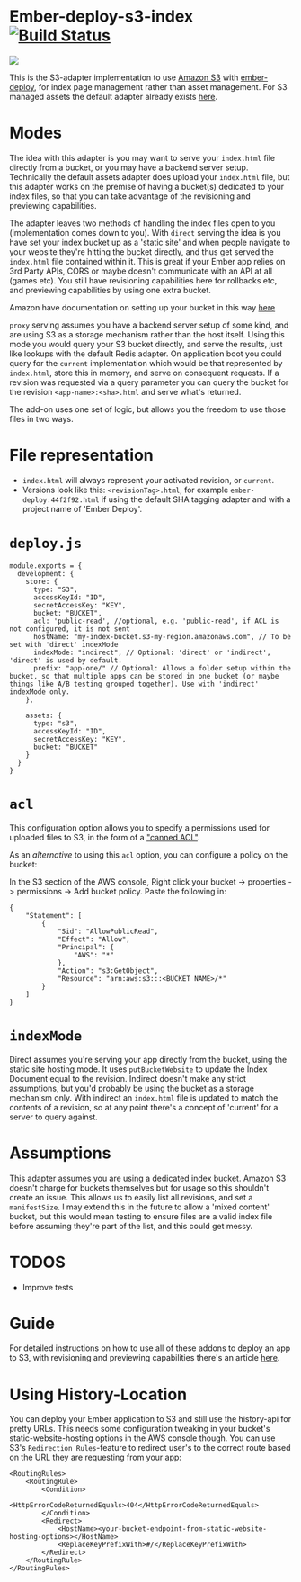 # Ember-deploy-s3-index [![Build Status](https://travis-ci.org/Kerry350/ember-deploy-s3-index.svg?branch=master)](https://travis-ci.org/Kerry350/ember-deploy-s3-index)

[![](https://ember-cli-deploy.github.io/ember-cli-deploy-version-badges/plugins/ember-deploy-s3-index.svg)](http://ember-cli-deploy.github.io/ember-cli-deploy-version-badges/)


This is the S3-adapter implementation to use [Amazon S3](http://aws.amazon.com/s3) with
[ember-deploy](https://github.com/levelbossmike/ember-deploy), for index page management rather than asset management. For S3 managed assets the default adapter already exists [here](https://github.com/LevelbossMike/ember-deploy-s3).

# Modes

The idea with this adapter is you may want to serve your `index.html` file directly from a bucket, or you may have a backend server setup. Technically the default assets adapter does upload your `index.html` file, but this adapter works on the premise of having a bucket(s) dedicated to your index files, so that you can take advantage of the revisioning and previewing capabilities.

The adapter leaves two methods of handling the index files open to you (implementation comes down to you). With `direct` serving the idea is you have set your index bucket up as a 'static site' and when people navigate to your website they're hitting the bucket directly, and thus get served the `index.html` file contained within it. This is great if your Ember app relies on 3rd Party APIs, CORS or maybe doesn't communicate with an API at all (games etc). You still have revisioning capabilities here for rollbacks etc, and previewing capabilities by using one extra bucket.

Amazon have documentation on setting up your bucket in this way [here](http://docs.aws.amazon.com/AmazonS3/latest/dev/WebsiteHosting.html)

`proxy` serving assumes you have a backend server setup of some kind, and are using S3 as a storage mechanism rather than the host itself. Using this mode you would query your S3 bucket directly, and serve the results, just like lookups with the default Redis adapter. On application boot you could query for the `current` implementation which would be that represented by `index.html`, store this in memory, and serve on consequent requests. If a revision was requested via a query parameter you can query the bucket for the revision `<app-name>:<sha>.html` and serve what's returned.

The add-on uses one set of logic, but allows you the freedom to use those files in two ways.

# File representation

- `index.html` will always represent your activated revision, or `current`.
- Versions look like this: `<revisionTag>.html`, for example `ember-deploy:44f2f92.html` if using the default SHA tagging adapter and with a project name of 'Ember Deploy'.

# `deploy.js`

```
module.exports = {
  development: {
    store: {
      type: "S3",
      accessKeyId: "ID",
      secretAccessKey: "KEY",
      bucket: "BUCKET",
      acl: 'public-read', //optional, e.g. 'public-read', if ACL is not configured, it is not sent
      hostName: "my-index-bucket.s3-my-region.amazonaws.com", // To be set with 'direct' indexMode
      indexMode: "indirect", // Optional: 'direct' or 'indirect', 'direct' is used by default.
      prefix: "app-one/" // Optional: Allows a folder setup within the bucket, so that multiple apps can be stored in one bucket (or maybe things like A/B testing grouped together). Use with 'indirect' indexMode only.
    },

    assets: {
      type: "s3",
      accessKeyId: "ID",
      secretAccessKey: "KEY",
      bucket: "BUCKET"
    }
  }
}
```

# `acl`

This configuration option allows you to specify a permissions used for uploaded files to S3, in the form of a ["canned ACL"](http://docs.aws.amazon.com/AmazonS3/latest/dev/acl-overview.html#canned-acl).

As an *alternative* to using this `acl` option, you can configure a policy on the bucket:

In the S3 section of the AWS console, Right click your bucket -> properties -> permissions -> Add bucket policy. Paste the following in:

```
{
    "Statement": [
        {
            "Sid": "AllowPublicRead",
            "Effect": "Allow",
            "Principal": {
                "AWS": "*"
            },
            "Action": "s3:GetObject",
            "Resource": "arn:aws:s3:::<BUCKET NAME>/*"
        }
    ]
}
```


# `indexMode`

Direct assumes you're serving your app directly from the bucket, using the static site hosting mode. It uses `putBucketWebsite` to update the Index Document equal to the revision. Indirect doesn't make any strict assumptions, but you'd probably be using the bucket as a storage mechanism only. With indirect an `index.html` file is updated to match the contents of a revision, so at any point there's a concept of 'current' for a server to query against.

# Assumptions

This adapter assumes you are using a dedicated index bucket. Amazon S3 doesn't charge for buckets themselves but for usage so this shouldn't create an issue. This allows us to easily list all revisions, and set a `manifestSize`. I may extend this in the future to allow a 'mixed content' bucket, but this would mean testing to ensure files are a valid index file before assuming they're part of the list, and this could get messy.

# TODOS

- Improve tests

# Guide

For detailed instructions on how to use all of these addons to deploy an app to S3, with revisioning and previewing capabilities there's an article [here](http://kerrygallagher.co.uk/deploying-an-ember-cli-application-to-amazon-s3/).

# Using History-Location
You can deploy your Ember application to S3 and still use the history-api for pretty URLs. This needs some configuration tweaking in your bucket's static-website-hosting options in the AWS console though. You can use S3's `Redirection Rules`-feature to redirect user's to the correct route based on the URL they are requesting from your app:

```
<RoutingRules>
    <RoutingRule>
        <Condition>
            <HttpErrorCodeReturnedEquals>404</HttpErrorCodeReturnedEquals>
        </Condition>
        <Redirect>
            <HostName><your-bucket-endpoint-from-static-website-hosting-options></HostName>
            <ReplaceKeyPrefixWith>#/</ReplaceKeyPrefixWith>
        </Redirect>
    </RoutingRule>
</RoutingRules>
```
